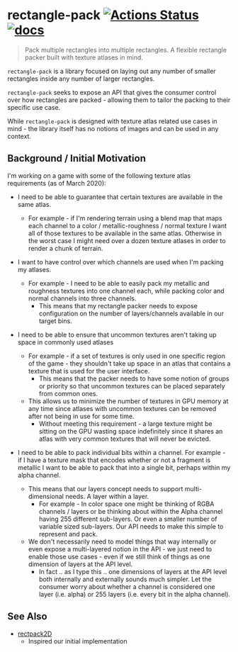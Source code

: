 # rectangle-pack [![Actions Status](https://github.com/chinedufn/rectangle-pack/workflows/test/badge.svg)](https://github.com/chinedufn/rectangle-pack/actions) [![docs](https://docs.rs/rectangle-pack/badge.svg)](https://docs.rs/rectangle-pack)

> Pack multiple rectangles into multiple rectangles. A flexible rectangle packer built with texture atlases in mind.

`rectangle-pack` is a library focused on laying out any number of smaller rectangles inside any number of larger rectangles.

`rectangle-pack` seeks to expose an API that gives the consumer control over how rectangles are packed - allowing them to tailor
the packing to their specific use case.

While `rectangle-pack` is designed with texture atlas related use cases in mind - the library itself has no notions of images and can be used
in any context.

## Background / Initial Motivation

I'm working on a game with some of the following texture atlas requirements (as of March 2020):

- I need to be able to guarantee that certain textures are available in the same atlas.
    - For example - if I'm rendering terrain using a blend map that maps each channel to a color / metallic-roughness / normal texture
      I want all of those textures to be available in the same atlas.
      Otherwise in the worst case I might need over a dozen texture atlases in order to render a chunk of terrain.

- I want to have control over which channels are used when I'm packing my atlases.
    - For example - I need to be able to easily pack my metallic and roughness textures into one channel each, while
      packing color and normal channels into three channels.
        - This means that my rectangle packer needs to expose configuration on the number of layers/channels available in our target bins.

- I need to be able to ensure that uncommon textures aren't taking up space in commonly used atlases
    - For example - if a set of textures is only used in one specific region of the game - they shouldn't take up space in an atlas that contains a texture
      that is used for the user interface.
        - This means that the packer needs to have some notion of groups or priority so that uncommon textures can be placed separately from common ones.
    - This allows us to minimize the number of textures in GPU memory at any time since atlases with uncommon textures can be removed after not being in use for some time.
        - Without meeting this requirement - a large texture might be sitting on the GPU wasting space indefinitely since it shares an atlas with very common textures that will never be evicted.

- I need to be able to pack individual bits within a channel. For example - if I have a texture mask that encodes whether or not a fragment is metallic I want to be able to pack that into a single bit,
  perhaps within my alpha channel.
    - This means that our layers concept needs to support multi-dimensional needs. A layer within a layer.
        - For example - In color space one might be thinking of RGBA channels / layers or be thinking about within the Alpha channel having 255 different sub-layers. Or even a smaller number of variable sized sub-layers.
          Our API needs to make this simple to represent and pack.
    - We don't necessarily need to model things that way internally or even expose a multi-layered notion in the API - we just need to enable those use cases - even if we still think of things as one dimension of layers at the API level.
        - In fact .. as I type this .. one dimensions of layers at the API level both internally and externally sounds much simpler. Let the consumer worry about whether a channel is considered one layer (i.e. alpha) or 255 layers (i.e. every bit in the alpha channel).

## See Also

- [rectpack2D](https://github.com/TeamHypersomnia/rectpack2D)
    - Inspired our initial implementation
